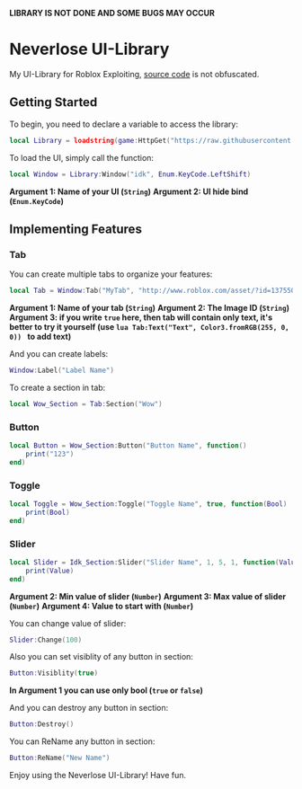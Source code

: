 **LIBRARY IS NOT DONE AND SOME BUGS MAY OCCUR**


# Neverlose UI-Library

My UI-Library for Roblox Exploiting, [source code](Source.lua) is not obfuscated.

## Getting Started

To begin, you need to declare a variable to access the library:

```lua
local Library = loadstring(game:HttpGet("https://raw.githubusercontent.com/morgenzhtern/UI-Libs/main/Neverlose/Source.lua"))()
```

To load the UI, simply call the function:

```lua
local Window = Library:Window("idk", Enum.KeyCode.LeftShift)
```
**Argument 1: Name of your UI (`String`)**
**Argument 2: UI hide bind (`Enum.KeyCode`)**

## Implementing Features

### Tab

You can create multiple tabs to organize your features:

```lua
local Tab = Window:Tab("MyTab", "http://www.roblox.com/asset/?id=13755099386", false)
```
**Argument 1: Name of your tab (`String`)**
**Argument 2: The Image ID (`String`)**
**Argument 3: if you write `true` here, then tab will contain only text, it's better to try it yourself (use ```lua Tab:Text("Text", Color3.fromRGB(255, 0, 0)) ``` to add text)**

And you can create labels:

```lua
Window:Label("Label Name")
```

To create a section in tab:

```lua
local Wow_Section = Tab:Section("Wow")
```

### Button

```lua
local Button = Wow_Section:Button("Button Name", function()
    print("123")
end)
```

### Toggle

```lua
local Toggle = Wow_Section:Toggle("Toggle Name", true, function(Bool)
    print(Bool)
end)
```

### Slider

```lua
local Slider = Idk_Section:Slider("Slider Name", 1, 5, 1, function(Value)
    print(Value)
end)
```
**Argument 2: Min value of slider (`Number`)**
**Argument 3: Max value of slider (`Number`)**
**Argument 4: Value to start with (`Number`)**

You can change value of slider:

```lua
Slider:Change(100)
```

Also you can set visiblity of any button in section:

```lua
Button:Visiblity(true)
```
**In Argument 1 you can use **only bool** (`true` or `false`)**

And you can destroy any button in section:

```lua
Button:Destroy()
```

You can ReName any button in section:

```lua
Button:ReName("New Name")
```

Enjoy using the Neverlose UI-Library!
Have fun.
